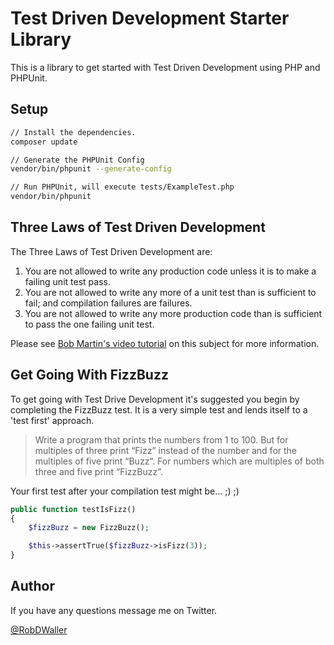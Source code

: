 # Test Driven Development Starter Library

This is a library to get started with Test Driven Development using PHP and PHPUnit.

## Setup

```bash
// Install the dependencies.
composer update

// Generate the PHPUnit Config
vendor/bin/phpunit --generate-config

// Run PHPUnit, will execute tests/ExampleTest.php
vendor/bin/phpunit
```

## Three Laws of Test Driven Development

The Three Laws of Test Driven Development are:

1. You are not allowed to write any production code unless it is to make a failing unit test pass.
2. You are not allowed to write any more of a unit test than is sufficient to fail; and compilation failures are failures.
3. You are not allowed to write any more production code than is sufficient to pass the one failing unit test.

Please see [Bob Martin's video tutorial](https://www.youtube.com/watch?v=qkblc5WRn-U) on this subject for more information.

## Get Going With FizzBuzz

To get going with Test Drive Development it's suggested you begin by completing the FizzBuzz test. It is a very simple test and lends itself to a 'test first' approach.

> Write a program that prints the numbers from 1 to 100. But for multiples of three print “Fizz” instead of the number and for the multiples of five print “Buzz”. For numbers which are multiples of both three and five print “FizzBuzz”.

Your first test after your compilation test might be... ;) ;)

```php
public function testIsFizz()
{
    $fizzBuzz = new FizzBuzz();

    $this->assertTrue($fizzBuzz->isFizz(3));
}
```

## Author

If you have any questions message me on Twitter.

[@RobDWaller](https://twitter.com/RobDWaller)
